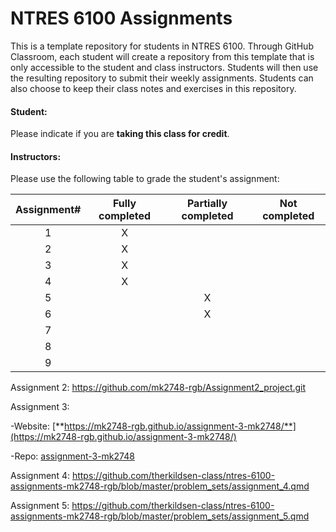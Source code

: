 # NTRES 6100 Assignments

This is a template repository for students in NTRES 6100. Through GitHub Classroom, each student will create a repository from this template that is only accessible to the student and class instructors. Students will then use the resulting repository to submit their weekly assignments. Students can also choose to keep their class notes and exercises in this repository.

#### Student:

Please indicate if you are **taking this class for credit**.

#### Instructors:

Please use the following table to grade the student's assignment:

| Assignment# | Fully completed | Partially completed | Not completed |
|:-----------:|:---------------:|:-------------------:|:-------------:|
|      1      |        X        |                     |               |
|      2      |        X        |                     |               |
|      3      |        X        |                     |               |
|      4      |        X         |                     |             |
|      5      |                 |          X           |               |
|      6      |                 |          X           |               |
|      7      |                 |                     |               |
|      8      |                 |                     |               |
|      9      |                 |                     |               |

Assignment 2: <https://github.com/mk2748-rgb/Assignment2_project.git>

Assignment 3:

-Website: [**https://mk2748-rgb.github.io/assignment-3-mk2748/**](https://mk2748-rgb.github.io/assignment-3-mk2748/)

-Repo: [assignment-3-mk2748](https://github.com/mk2748-rgb/assignment-3-mk2748)

Assignment 4: <https://github.com/therkildsen-class/ntres-6100-assignments-mk2748-rgb/blob/master/problem_sets/assignment_4.qmd>

Assignment 5: <https://github.com/therkildsen-class/ntres-6100-assignments-mk2748-rgb/blob/master/problem_sets/assignment_5.qmd>
